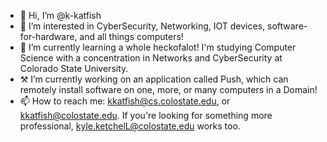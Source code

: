- 👋 Hi, I’m @k-katfish
- 👀 I’m interested in CyberSecurity, Networking, IOT devices, software-for-hardware, and all things computers!
- 🌱 I’m currently learning a whole heckofalot! I'm studying Computer Science with a concentration in Networks and CyberSecurity at Colorado State University.
- ⚒️ I’m currently working on an application called Push, which can remotely install software on one, more, or many computers in a Domain!
- 📫 How to reach me: kkatfish@cs.colostate.edu, or kkatfish@colostate.edu. If you're looking for something more professional, kyle.ketchelL@colostate.edu works too.

